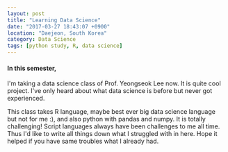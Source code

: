 ```yaml
---
layout: post
title: "Learning Data Science"
date: "2017-03-27 18:43:07 +0900"
location: "Daejeon, South Korea"
category: Data Science
tags: [python study, R, data science]
---
```


<h4>In this semester,</h4>

I'm taking a data science class of Prof. Yeongseok Lee now. It is quite cool project. I've only heard about what data science is before but never got experienced.

This class takes R language, maybe best ever big data science language but not for me :), and also python with pandas and numpy. It is totally challenging! Script languages always have been challenges to me all time. Thus I'd like to write all things down what I struggled with in here. Hope it helped if you have same troubles what I already had.

